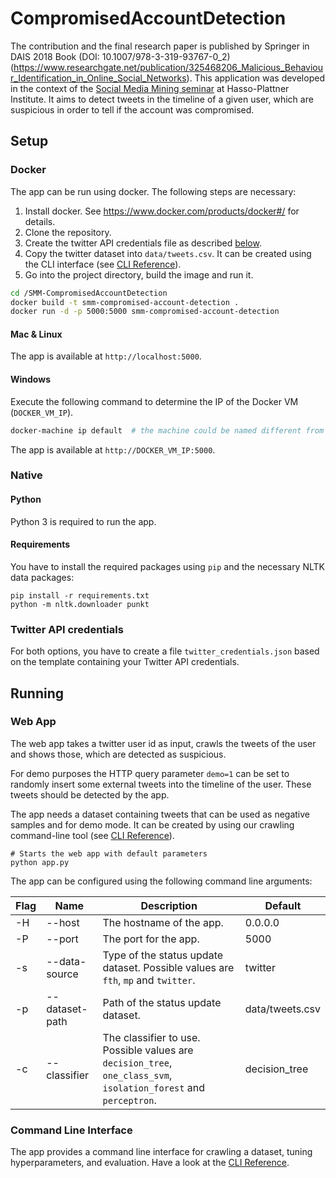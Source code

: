 # CompromisedAccountDetection
The contribution and the final research paper is published by Springer in DAIS 2018 Book (DOI: 10.1007/978-3-319-93767-0_2) (https://www.researchgate.net/publication/325468206_Malicious_Behaviour_Identification_in_Online_Social_Networks).  This application was developed in the context of the [Social Media Mining seminar](https://hpi.de/studium/lehrveranstaltungen/it-systems-engineering-ma/lehrveranstaltung/course/0/wintersemester-20172018-social-media-mining.html) at Hasso-Plattner Institute. It aims to detect tweets in the timeline of a given user, which are suspicious in order to tell if the account was compromised.   

## Setup
### Docker
The app can be run using docker. The following steps are necessary:

1. Install docker. See https://www.docker.com/products/docker#/ for details.
2. Clone the repository.
3. Create the twitter API credentials file as described [below](#twitter-api-credentials).
4. Copy the twitter dataset into `data/tweets.csv`. It can be created using the CLI interface (see [CLI Reference](docs/cli.md)).
5. Go into the project directory, build the image and run it.
```bash
cd /SMM-CompromisedAccountDetection
docker build -t smm-compromised-account-detection .
docker run -d -p 5000:5000 smm-compromised-account-detection
```

#### Mac & Linux
The app is available at `http://localhost:5000`.

#### Windows
Execute the following command to determine the IP of the Docker VM (`DOCKER_VM_IP`).
```bash
docker-machine ip default  # the machine could be named different from 'default' !
```

The app is available at `http://DOCKER_VM_IP:5000`.

### Native
#### Python
Python 3 is required to run the app.

#### Requirements
You have to install the required packages using ```pip``` and the necessary NLTK data packages:
```
pip install -r requirements.txt
python -m nltk.downloader punkt
```

### Twitter API credentials
For both options, you have to create a file `twitter_credentials.json` based on the template containing your Twitter API credentials. 

## Running
### Web App
The web app takes a twitter user id as input, crawls the tweets of the user and shows those, which are detected as suspicious.

For demo purposes the HTTP query parameter `demo=1` can be set to randomly insert some external tweets into the timeline of the user. These tweets should be detected by the app.

The app needs a dataset containing tweets that can be used as negative samples and for demo mode. It can be created by using our crawling command-line tool (see [CLI Reference](docs/cli.md)). 

```
# Starts the web app with default parameters
python app.py
```

The app can be configured using the following command line arguments:

| Flag | Name           | Description                                                                                                              | Default         |
|------|----------------|--------------------------------------------------------------------------------------------------------------------------|-----------------|
| -H   | --host         | The hostname of the app.                                                                                                 | 0.0.0.0         |
| -P   | --port         | The port for the app.                                                                                                    | 5000            |
| -s   | --data-source  | Type of the status update dataset. Possible values are `fth`, `mp` and `twitter`. | twitter         |
| -p   | --dataset-path | Path of the status update dataset.                                                                | data/tweets.csv |
| -c   | --classifier   | The classifier to use. Possible values are `decision_tree`, `one_class_svm`, `isolation_forest` and `perceptron`. | decision_tree   |


### Command Line Interface
The app provides a command line interface for crawling a dataset, tuning hyperparameters, and evaluation. Have a look at the [CLI Reference](docs/cli.md).
